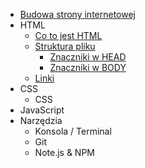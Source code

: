 <!-- markdownlint-disable MD041 -->

- [Budowa strony internetowej](podstawy.md)
- HTML
  - [Co to jest HTML](html/co-to-jest-html.md)
  - [Struktura pliku](html/struktura.md)
    - [Znaczniki w HEAD](html/znaczniki-head.md)
    - [Znaczniki w BODY](html/znaczniki-body.md)
  - [Linki](html/linki.md)
- CSS
  - CSS
- JavaScript
- Narzędzia
  - Konsola / Terminal
  - Git
  - Note.js & NPM

